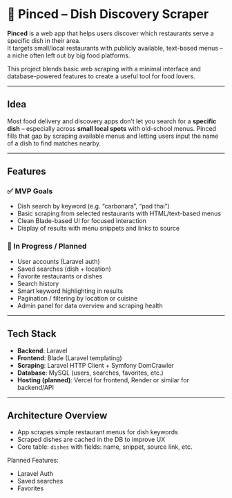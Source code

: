 # 🤌 Pinced – Dish Discovery Scraper

**Pinced** is a web app that helps users discover which restaurants serve a specific dish in their area.  
It targets small/local restaurants with publicly available, text-based menus – a niche often left out by big food platforms.

This project blends basic web scraping with a minimal interface and database-powered features to create a useful tool for food lovers.

---

## Idea

Most food delivery and discovery apps don’t let you search for a **specific dish** – especially across **small local spots** with old-school menus.
Pinced fills that gap by scraping available menus and letting users input the name of a dish to find matches nearby.

---

## Features

### ✅ MVP Goals
- Dish search by keyword (e.g. “carbonara”, “pad thai”)
- Basic scraping from selected restaurants with HTML/text-based menus
- Clean Blade-based UI for focused interaction
- Display of results with menu snippets and links to source

### 🧭 In Progress / Planned
- User accounts (Laravel auth)
- Saved searches (dish + location)
- Favorite restaurants or dishes
- Search history
- Smart keyword highlighting in results
- Pagination / filtering by location or cuisine
- Admin panel for data overview and scraping health

---

## Tech Stack

- **Backend**: Laravel
- **Frontend**: Blade (Laravel templating)
- **Scraping**: Laravel HTTP Client + Symfony DomCrawler
- **Database**: MySQL (users, searches, favorites, etc.)
- **Hosting (planned)**: Vercel for frontend, Render or similar for backend/API

---

## Architecture Overview

- App scrapes simple restaurant menus for dish keywords
- Scraped dishes are cached in the DB to improve UX
- Core table: `dishes` with fields: name, snippet, source link, etc.

Planned Features:
- Laravel Auth
- Saved searches
- Favorites
